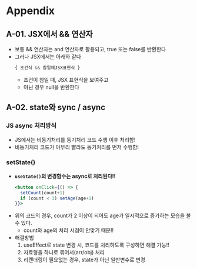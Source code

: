 # Appendix 

## A-01. JSX에서 && 연산자
- 보통 && 연산자는 and 연산자로 활용되고, true 또는 false를 반환한다
- 그러나 JSX에서는 아래와 같다
  ```jsx
  { 조건식 && 참일때JSX표현식 }
  ```
  - 조건이 참일 때, JSX 표현식을 보여주고
  - 아닌 경우 null을 반환한다

## A-02. state와 sync / async

### JS async 처리방식
- JS에서는 비동기처리를 동기처리 코드 수행 이후 처리함!
- 비동기처리 코드가 아무리 빨라도 동기처리를 먼저 수행함!

### setState()
- **`useState()`의 변경함수는 async로 처리된다!!**
  ```jsx
  <button onClick={() => {
    setCount(count+1)
    if (count < 3) setAge(age+1)
  }}>
  ```
- 위의 코드의 경우, count가 2 이상이 되어도 age가 일시적으로 증가하는 모습을 볼 수 있다.
  - count와 age의 처리 시점이 안맞기 때문!!
- 해결방법
  1. useEffect로 state 변경 시, 코드를 처리하도록 구성하면 해결 가능!!
  2. 자료형을 하나로 묶어서(arr/obj) 처리
  3. 리랜더링이 필요없는 경우, state가 아닌 일반변수로 변경